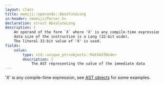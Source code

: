 ```yaml
---
layout: class
title: momiji::operands::AbsoluteLong
in-header: <momiji/Parser.h>
declaration: struct AbsoluteLong
description: |
    An operand of the form `X` where 'X' is any compile-time expression and the
    data size of the instruction is a Long (32-bit wide).
    The literal 32-bit value of 'X' is used.
fields:
    value:
        type: std::unique_ptr<objects::MathASTNode>
        description: |
            The AST representing the value of the immediate data
---
```


'X' is any compile-time expression, see
[AST objects](/userapi/Parser/Objects) for some examples.

